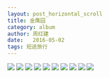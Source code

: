 ```yaml
---
layout: post_horizontal_scroll
title: 金鹰园
category: album
author: 周红建
date:   2016-05-02
tags: 短途旅行
---
```

<img src="/images/jinyingyuuan/1.jpg">

<img src="/images/jinyingyuuan/2.jpg"  >

<img src="/images/jinyingyuuan/3.jpg"  >

<img src="/images/jinyingyuuan/4.jpg"  >

<img src="/images/jinyingyuuan/5.jpg"  >

<img src="/images/jinyingyuuan/6.jpg"  >

<img src="/images/jinyingyuuan/7.jpg"  >

<img src="/images/jinyingyuuan/8.jpg"  >

<img src="/images/jinyingyuuan/9.jpg"  >

<img src="/images/jinyingyuuan/10.jpg" >
